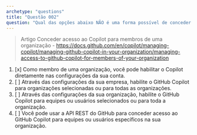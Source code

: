 ```yaml
---
archetype: "questions"
title: "Questão 002"
question: "Qual das opções abaixo NÃO é uma forma possível de conceder acesso ao Copilot para membros de uma organização?"
---
```


> Artigo Conceder acesso ao Copilot para membros de uma organização - https://docs.github.com/en/copilot/managing-copilot/managing-github-copilot-in-your-organization/managing-access-to-github-copilot-for-members-of-your-organization

1. [x] Como membro de uma organização, você pode habilitar o Copilot diretamente nas configurações da sua conta.
1. [ ] Através das configurações da sua empresa, habilite o GitHub Copilot para organizações selecionadas ou para todas as organizações.
1. [ ] Através das configurações da sua organização, habilite o GitHub Copilot para equipes ou usuários selecionados ou para toda a organização.
1. [ ] Você pode usar a API REST do GitHub para conceder acesso ao GitHub Copilot para equipes ou usuários específicos na sua organização.
